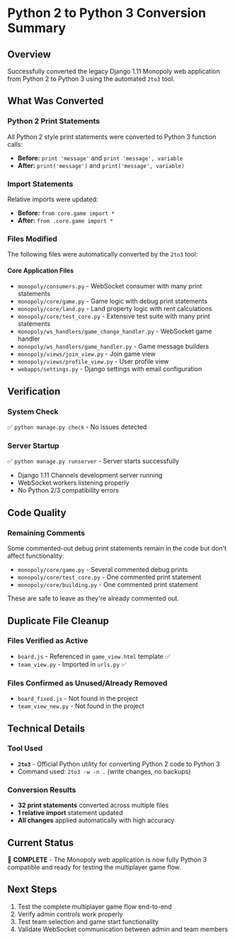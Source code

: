 # Python 2 to Python 3 Conversion Summary

## Overview
Successfully converted the legacy Django 1.11 Monopoly web application from Python 2 to Python 3 using the automated `2to3` tool.

## What Was Converted

### Python 2 Print Statements
All Python 2 style print statements were converted to Python 3 function calls:
- **Before:** `print 'message'` and `print 'message', variable`
- **After:** `print('message')` and `print('message', variable)`

### Import Statements
Relative imports were updated:
- **Before:** `from core.game import *`
- **After:** `from .core.game import *`

### Files Modified
The following files were automatically converted by the `2to3` tool:

#### Core Application Files
- `monopoly/consumers.py` - WebSocket consumer with many print statements
- `monopoly/core/game.py` - Game logic with debug print statements  
- `monopoly/core/land.py` - Land property logic with rent calculations
- `monopoly/core/test_core.py` - Extensive test suite with many print statements
- `monopoly/ws_handlers/game_change_handler.py` - WebSocket game handler
- `monopoly/ws_handlers/game_handler.py` - Game message builders
- `monopoly/views/join_view.py` - Join game view
- `monopoly/views/profile_view.py` - User profile view
- `webapps/settings.py` - Django settings with email configuration

## Verification

### System Check
✅ `python manage.py check` - No issues detected

### Server Startup
✅ `python manage.py runserver` - Server starts successfully
- Django 1.11 Channels development server running
- WebSocket workers listening properly
- No Python 2/3 compatibility errors

## Code Quality

### Remaining Comments
Some commented-out debug print statements remain in the code but don't affect functionality:
- `monopoly/core/game.py` - Several commented debug prints
- `monopoly/core/test_core.py` - One commented print statement
- `monopoly/core/building.py` - One commented print statement

These are safe to leave as they're already commented out.

## Duplicate File Cleanup

### Files Verified as Active
- `board.js` - Referenced in `game_view.html` template ✅
- `team_view.py` - Imported in `urls.py` ✅

### Files Confirmed as Unused/Already Removed
- `board_fixed.js` - Not found in the project
- `team_view_new.py` - Not found in the project

## Technical Details

### Tool Used
- **`2to3`** - Official Python utility for converting Python 2 code to Python 3
- Command used: `2to3 -w -n .` (write changes, no backups)

### Conversion Results
- **32 print statements** converted across multiple files
- **1 relative import** statement updated
- **All changes** applied automatically with high accuracy

## Current Status
🎉 **COMPLETE** - The Monopoly web application is now fully Python 3 compatible and ready for testing the multiplayer game flow.

## Next Steps
1. Test the complete multiplayer game flow end-to-end
2. Verify admin controls work properly
3. Test team selection and game start functionality
4. Validate WebSocket communication between admin and team members
